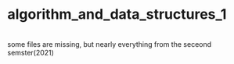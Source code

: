 # algorithm_and_data_structures_1
<br>
some files are missing, but nearly everything from the seceond semster(2021)
